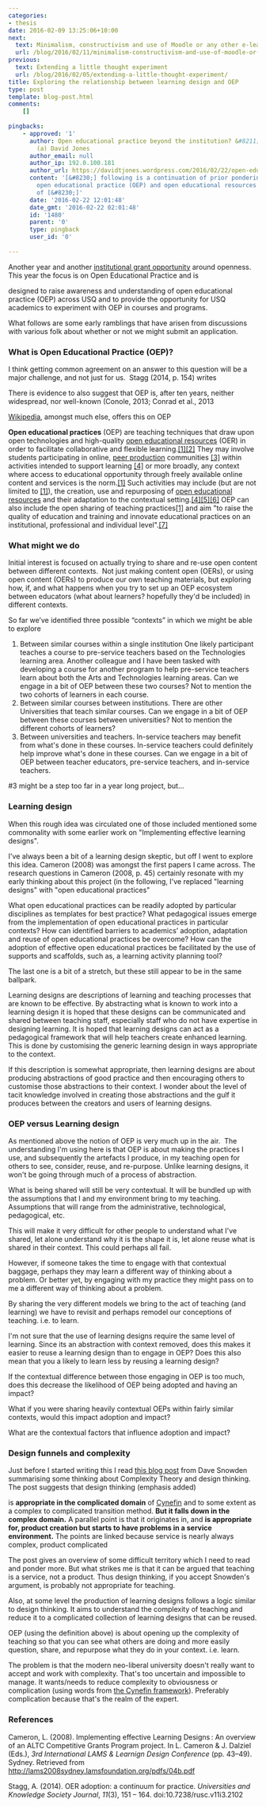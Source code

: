 ```yaml
---
categories:
- thesis
date: 2016-02-09 13:25:06+10:00
next:
  text: Minimalism, constructivism and use of Moodle or any other e-learning tool
  url: /blog/2016/02/11/minimalism-constructivism-and-use-of-moodle-or-anyother-e-learning-tool/
previous:
  text: Extending a little thought experiment
  url: /blog/2016/02/05/extending-a-little-thought-experiment/
title: Exploring the relationship between learning design and OEP
type: post
template: blog-post.html
comments:
    []
    
pingbacks:
    - approved: '1'
      author: Open educational practice beyond the institution? &#8211; The Weblog of
        (a) David Jones
      author_email: null
      author_ip: 192.0.100.181
      author_url: https://davidtjones.wordpress.com/2016/02/22/open-educational-practice-beyond-the-institution/
      content: '[&#8230;] following is a continuation of prior ponderings about about
        open educational practice (OEP) and open educational resources (OER) in the context
        of [&#8230;]'
      date: '2016-02-22 12:01:48'
      date_gmt: '2016-02-22 02:01:48'
      id: '1480'
      parent: '0'
      type: pingback
      user_id: '0'
    
---
```

Another year and another [institutional grant opportunity](http://www.usq.edu.au/learning-teaching/excellence/2016landtgrants/opened) around openness. This year the focus is on Open Educational Practice and is

designed to raise awareness and understanding of open educational practice (OEP) across USQ and to provide the opportunity for USQ academics to experiment with OEP in courses and programs.

What follows are some early ramblings that have arisen from discussions with various folk about whether or not we might submit an application.

### What is Open Educational Practice (OEP)?

I think getting common agreement on an answer to this question will be a major challenge, and not just for us.  Stagg (2014, p. 154) writes

There is evidence to also suggest that OEP is, after ten years, neither widespread, nor well-known (Conole, 2013; Conrad et al., 2013

[Wikipedia](https://en.wikipedia.org/wiki/Open_educational_practices), amongst much else, offers this on OEP

**Open educational practices** (OEP) are teaching techniques that draw upon open technologies and high-quality [open educational resources](https://en.wikipedia.org/wiki/Open_Educational_Resources "Open Educational Resources") (OER) in order to facilitate collaborative and flexible learning.[\[1\]](https://en.wikipedia.org/wiki/Open_educational_practices#cite_note-JISCOEPbrief-1)[\[2\]](https://en.wikipedia.org/wiki/Open_educational_practices#cite_note-Benzato-2) They may involve students participating in online, [peer production](https://en.wikipedia.org/wiki/Peer_production "Peer production") communities [\[3\]](https://en.wikipedia.org/wiki/Open_educational_practices#cite_note-COLTdef-3) within activities intended to support learning [\[4\]](https://en.wikipedia.org/wiki/Open_educational_practices#cite_note-OPALdef-4) or more broadly, any context where access to educational opportunity through freely available online content and services is the norm.[\[1\]](https://en.wikipedia.org/wiki/Open_educational_practices#cite_note-JISCOEPbrief-1) Such activities may include (but are not limited to [\[1\]](https://en.wikipedia.org/wiki/Open_educational_practices#cite_note-JISCOEPbrief-1)), the creation, use and repurposing of [open educational resources](https://en.wikipedia.org/wiki/Open_Educational_Resources "Open Educational Resources") and their adaptation to the contextual setting.[\[4\]](https://en.wikipedia.org/wiki/Open_educational_practices#cite_note-OPALdef-4)[\[5\]](https://en.wikipedia.org/wiki/Open_educational_practices#cite_note-Camilleri-5)[\[6\]](https://en.wikipedia.org/wiki/Open_educational_practices#cite_note-ICDEdef-6) OEP can also include the open sharing of teaching practices[\[1\]](https://en.wikipedia.org/wiki/Open_educational_practices#cite_note-JISCOEPbrief-1) and aim "to raise the quality of education and training and innovate educational practices on an institutional, professional and individual level".[\[7\]](https://en.wikipedia.org/wiki/Open_educational_practices#cite_note-OPALmission-7)

### What might we do

Initial interest is focused on actually trying to share and re-use open content between different contexts.  Not just making content open (OERs), or using open content (OERs) to produce our own teaching materials, but exploring how, if, and what happens when you try to set up an OEP ecosystem between educators (what about learners? hopefully they'd be included) in different contexts.

So far we’ve identified three possible “contexts” in which we might be able to explore

1. Between similar courses within a single institution One likely participant teaches a course to pre-service teachers based on the Technologies learning area. Another colleague and I have been tasked with developing a course for another program to help pre-service teachers learn about both the Arts and Technologies learning areas. Can we engage in a bit of OEP between these two courses? Not to mention the two cohorts of learners in each course.
2. Between similar courses between institutions. There are other Universities that teach similar courses. Can we engage in a bit of OEP between these courses between universities? Not to mention the different cohorts of learners?
3. Between universities and teachers. In-service teachers may benefit from what's done in these courses. In-service teachers could definitely help improve what's done in these courses. Can we engage in a bit of OEP between teacher educators, pre-service teachers, and in-service teachers.

#3 might be a step too far in a year long project, but...

### Learning design

When this rough idea was circulated one of those included mentioned some commonality with some earlier work on "Implementing effective learning designs".

I've always been a bit of a learning design skeptic, but off I went to explore this idea. Cameron (2008) was amongst the first papers I came across. The research questions in Cameron (2008, p. 45) certainly resonate with my early thinking about this project (in the following, I've replaced "learning designs" with "open educational practices"

What open educational practices can be readily adopted by particular disciplines as templates for best practice? What pedagogical issues emerge from the implementation of open educational practices in particular contexts? How can identified barriers to academics’ adoption, adaptation and reuse of open educational practices be overcome? How can the adoption of effective open educational practices be facilitated by the use of supports and scaffolds, such as, a learning activity planning tool?

The last one is a bit of a stretch, but these still appear to be in the same ballpark.

Learning designs are descriptions of learning and teaching processes that are known to be effective. By abstracting what is known to work into a learning design it is hoped that these designs can be communicated and shared between teaching staff, especially staff who do not have expertise in designing learning. It is hoped that learning designs can act as a pedagogical framework that will help teachers create enhanced learning. This is done by customising the generic learning design in ways appropriate to the context.

If this description is somewhat appropriate, then learning designs are about producing abstractions of good practice and then encouraging others to customise those abstractions to their context. I wonder about the level of tacit knowledge involved in creating those abstractions and the gulf it produces between the creators and users of learning designs.

### OEP versus Learning design

As mentioned above the notion of OEP is very much up in the air.  The understanding I'm using here is that OEP is about making the practices I use, and subsequently the artefacts I produce, in my teaching open for others to see, consider, reuse, and re-purpose. Unlike learning designs, it won't be going through much of a process of abstraction.

What is being shared will still be very contextual. It will be bundled up with the assumptions that I and my environment bring to my teaching. Assumptions that will range from the administrative, technological, pedagogical, etc.

This will make it very difficult for other people to understand what I've shared, let alone understand why it is the shape it is, let alone reuse what is shared in their context. This could perhaps all fail.

However, if someone takes the time to engage with that contextual baggage, perhaps they may learn a different way of thinking about a problem. Or better yet, by engaging with my practice they might pass on to me a different way of thinking about a problem.

By sharing the very different models we bring to the act of teaching (and learning) we have to revisit and perhaps remodel our conceptions of teaching. i.e. to learn.

I'm not sure that the use of learning designs require the same level of learning. Since its an abstraction with context removed, does this makes it easier to reuse a learning design than to engage in OEP? Does this also mean that you a likely to learn less by reusing a learning design?

If the contextual difference between those engaging in OEP is too much, does this decrease the likelihood of OEP being adopted and having an impact?

What if you were sharing heavily contextual OEPs within fairly similar contexts, would this impact adoption and impact?

What are the contextual factors that influence adoption and impact?

### Design funnels and complexity

Just before I started writing this I read [this blog post](http://cognitive-edge.com/blog/design-funnels-and-cynefin/) from Dave Snowden summarising some thinking about Complexity Theory and design thinking. The post suggests that design thinking (emphasis added)

is **appropriate in the complicated domain** of [Cynefin](https://en.wikipedia.org/wiki/Cynefin_Framework) and to some extent as a complex to complicated transition method. **But it falls down in the complex domain.** A parallel point is that it originates in, and **is appropriate for, product creation but starts to have problems in a service environment.** The points are linked because service is nearly always complex, product complicated

The post gives an overview of some difficult territory which I need to read and ponder more. But what strikes me is that it can be argued that teaching is a service, not a product. Thus design thinking, if you accept Snowden's argument, is probably not appropriate for teaching.

Also, at some level the production of learning designs follows a logic similar to design thinking. It aims to understand the complexity of teaching and reduce it to a complicated collection of learning designs that can be reused.

OEP (using the definition above) is about opening up the complexity of teaching so that you can see what others are doing and more easily question, share, and repurpose what they do in your context. i.e. learn.

The problem is that the modern neo-liberal university doesn't really want to accept and work with complexity. That's too uncertain and impossible to manage. It wants/needs to reduce complexity to obviousness or complication (using words from [the Cynefin framework](https://en.wikipedia.org/wiki/Cynefin_Framework)). Preferably complication because that's the realm of the expert.

### References

Cameron, L. (2008). Implementing effective Learning Designs : An overview of an ALTC Competitive Grants Program project. In L. Cameron & J. Dalziel (Eds.), _3rd International LAMS & Learnign Design Conference_ (pp. 43–49). Sydney. Retrieved from http://lams2008sydney.lamsfoundation.org/pdfs/04b.pdf

Stagg, A. (2014). OER adoption: a continuum for practice. _Universities and Knowledge Society Journal_, _11_(3), 151 – 164. doi:10.7238/rusc.v11i3.2102